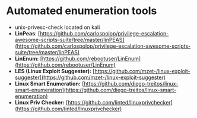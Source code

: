 # Automated enumeration tools



* unix-privesc-check located on kali
* **LinPeas**: [https://github.com/carlospolop/privilege-escalation-awesome-scripts-suite/tree/master/linPEAS](https://github.com/carlospolop/privilege-escalation-awesome-scripts-suite/tree/master/linPEAS)
* **LinEnum:** [https://github.com/rebootuser/LinEnum](https://github.com/rebootuser/LinEnum)
* **LES (Linux Exploit Suggester):** [https://github.com/mzet-/linux-exploit-suggester](https://github.com/mzet-/linux-exploit-suggester)
* **Linux Smart Enumeration:** [https://github.com/diego-treitos/linux-smart-enumeration](https://github.com/diego-treitos/linux-smart-enumeration)
* **Linux Priv Checker:** [https://github.com/linted/linuxprivchecker](https://github.com/linted/linuxprivchecker)
